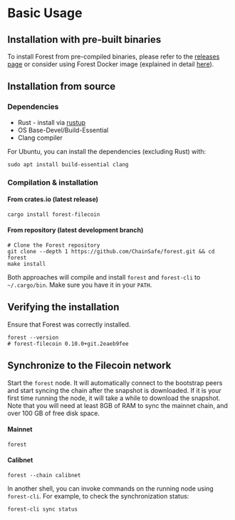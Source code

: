 # Basic Usage

## Installation with pre-built binaries

To install Forest from pre-compiled binaries, please refer to the
[releases page](https://github.com/ChainSafe/forest/releases) or consider using
Forest Docker image (explained in detail [here](docker.md)).

## Installation from source

### Dependencies

- Rust - install via [rustup](https://rustup.rs/)
- OS Base-Devel/Build-Essential
- Clang compiler

For Ubuntu, you can install the dependencies (excluding Rust) with:

```shell
sudo apt install build-essential clang
```

### Compilation & installation

#### From crates.io (latest release)

```shell
cargo install forest-filecoin
```

#### From repository (latest development branch)

```shell
# Clone the Forest repository
git clone --depth 1 https://github.com/ChainSafe/forest.git && cd forest
make install
```

Both approaches will compile and install `forest` and `forest-cli` to
`~/.cargo/bin`. Make sure you have it in your `PATH`.

## Verifying the installation

Ensure that Forest was correctly installed.

```shell
forest --version
# forest-filecoin 0.10.0+git.2eaeb9fee
```

## Synchronize to the Filecoin network

Start the `forest` node. It will automatically connect to the bootstrap peers
and start syncing the chain after the snapshot is downloaded. If it is your
first time running the node, it will take a while to download the snapshot. Note
that you will need at least 8GB of RAM to sync the mainnet chain, and over 100
GB of free disk space.

#### Mainnet

```shell
forest
```

#### Calibnet

```shell
forest --chain calibnet
```

In another shell, you can invoke commands on the running node using
`forest-cli`. For example, to check the synchronization status:

```shell
forest-cli sync status
```
